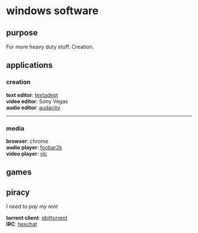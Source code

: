 # windows software
## purpose
For more heavy duty stuff. Creation.
## applications
### creation
**text editor**: [textadept](https://foicica.com/textadept/) \
**video editor**: Sony Vegas \
**audio editor**: [audacity](https://www.audacityteam.org/)
****
### media
**browser**: chrome \
**audio player**: [foobar2k](https://www.foobar2000.org/) \
**video player**: [vlc](https://www.videolan.org/vlc/index.html)
## games
## piracy
*I need to pay my rent*

**torrent client**: [qbittorrent](https://www.qbittorrent.org/) \
**IRC**: [hexchat](https://hexchat.github.io/)
